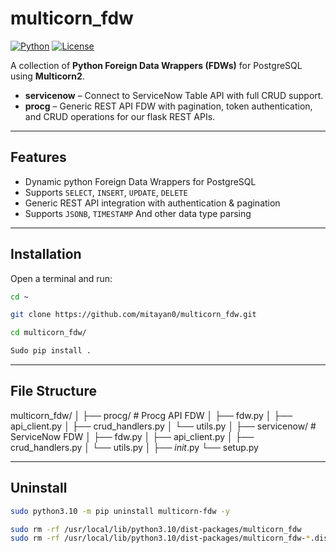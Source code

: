 # multicorn_fdw

[![Python](https://img.shields.io/badge/python-3.10+-blue.svg)](https://www.python.org/)
[![License](https://img.shields.io/badge/license-MIT-green.svg)](LICENSE)

A collection of **Python Foreign Data Wrappers (FDWs)** for PostgreSQL using **Multicorn2**.  

- **servicenow** – Connect to ServiceNow Table API with full CRUD support.  
- **procg** – Generic REST API FDW with pagination, token authentication, and CRUD operations for our flask REST APIs.

---

## Features

- Dynamic python Foreign Data Wrappers for PostgreSQL
- Supports `SELECT`, `INSERT`, `UPDATE`, `DELETE`
- Generic REST API integration with authentication & pagination
- Supports `JSONB`, `TIMESTAMP` And other data type parsing

---

## Installation

Open a terminal and run:

```bash
cd ~

git clone https://github.com/mitayan0/multicorn_fdw.git

cd multicorn_fdw/

Sudo pip install .


```

---

## File Structure

multicorn_fdw/
│
├── procg/            # Procg API FDW
│   ├── fdw.py
│   ├── api_client.py
│   ├── crud_handlers.py
│   └── utils.py
│
├── servicenow/       # ServiceNow FDW
│   ├── fdw.py
│   ├── api_client.py
│   ├── crud_handlers.py
│   └── utils.py
│
├── _init_.py
└── setup.py

---

## Uninstall

```bash
sudo python3.10 -m pip uninstall multicorn-fdw -y

sudo rm -rf /usr/local/lib/python3.10/dist-packages/multicorn_fdw
sudo rm -rf /usr/local/lib/python3.10/dist-packages/multicorn_fdw-*.dist-info

```
